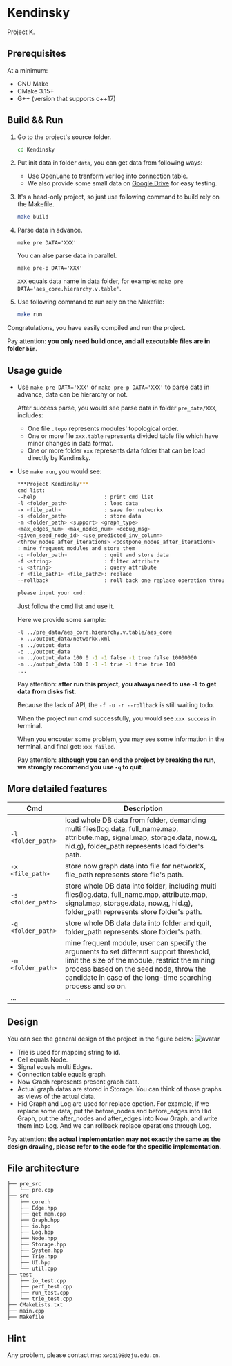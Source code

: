 # Kendinsky
Project K.
## Prerequisites
At a minimum:

- GNU Make
- CMake 3.15+
- G++ (version that supports c++17)

## Build && Run
1. Go to the project's source folder.
    ```bash
    cd Kendinsky
    ```

2. Put init data in folder `data`, you can get data from following ways:
    + Use [OpenLane](https://github.com/The-OpenROAD-Project/OpenLane/tree/master) to tranform verilog into connection table.
    + We also provide some small data on [Google Drive](https://drive.google.com/drive/folders/1C6RBziY6cZXfd3lcZD8gQkuO9iqnonbb?usp=sharing) for easy testing.

3. It's a head-only project, so just use following command to build rely on the Makefile.
    ```bash
    make build
    ```
4. Parse data in advance.
    ```
    make pre DATA='XXX'
    ```
   You can alse parse data in parallel.
    ```
    make pre-p DATA='XXX'
    ```
   `XXX` equals data name in data folder, for example: `make pre DATA='aes_core.hierarchy.v.table'`.

5. Use following command to run rely on the Makefile:
    ```bash
    make run
    ```

Congratulations, you have easily compiled and run the project.

Pay attention: **you only need build once, and all executable files are in folder `bin`**.

## Usage guide
+ Use `make pre DATA='XXX'` or `make pre-p DATA='XXX'` to parse data in advance, data can be hierarchy or not.

  After success parse, you would see parse data in folder `pre_data/XXX`, includes:
    + One file `.topo` represents modules' topological order.
    + One or more file `xxx.table` represents divided table file which have minor changes in data format.
    + One or more folder `xxx` represents data folder that can be load directly by Kendinsky.

+ Use `make run`, you would see:
    ```bash
    ***Project Kendinsky***
    cmd list:
    --help                      : print cmd list
    -l <folder_path>            : load data
    -x <file_path>              : save for networkx
    -s <folder_path>            : store data
    -m <folder_path> <support> <graph_type> 
    <max_edges_num> <max_nodes_num> <debug_msg> 
    <given_seed_node_id> <use_predicted_inv_column> 
    <throw_nodes_after_iterations> <postpone_nodes_after_iterations> 
    : mine frequent modules and store them
    -q <folder_path>            : quit and store data
    -f <string>                 : filter attribute
    -u <string>                 : query attribute
    -r <file_path1> <file_path2>: replace
    --rollback                  : roll back one replace operation through log

    please input your cmd:
    ```
  Just follow the cmd list and use it.

  Here we provide some sample:
    ```bash
    -l ../pre_data/aes_core.hierarchy.v.table/aes_core
    -x ../output_data/networkx.xml
    -s ../output_data
    -q ../output_data
    -m ../output_data 100 0 -1 -1 false -1 true false 10000000
    -m ../output_data 100 0 -1 -1 true -1 true true 100
    ...
    ```
  Pay attention: **after run this project, you always need to use `-l` to get data from disks fist**.

  Because the lack of API, the `-f -u -r --rollback` is still waiting todo.

  When the project run cmd successfully, you would see `xxx success` in terminal.

  When you encouter some problem, you may see some information in the terminal, and final get:
  `xxx failed`.

  Pay attention: **although you can end the project by breaking the run, we strongly recommend you use `-q` to quit**.

## More detailed features
| Cmd | Description |
| ---- | ---- |
|`-l <folder_path>`| load whole DB data from folder, demanding multi files(log.data, full_name.map, attribute.map, signal.map, storage.data, now.g, hid.g), folder_path represents load folder's path.|
|`-x <file_path>`| store now graph data into file for networkX, file_path represents store file's path.|
|`-s <folder_path>`| store whole DB data into folder, including multi files(log.data, full_name.map, attribute.map, signal.map, storage.data, now.g, hid.g), folder_path represents store folder's path. |
|`-q <folder_path>`| store whole DB data data into folder and quit, folder_path represents store folder's path.|
|`-m <folder_path>`| mine frequent module, user can specify the arguments to set different support threshold, limit the size of the module, restrict the mining process based on the seed node, throw the candidate in case of the long-time searching process and so on.|
|...|...|
## Design
You can see the general design of the project in the figure below:
![avatar](./pic/design.jpg)

- Trie is used for mapping string to id.
- Cell equals Node.
- Signal equals multi Edges.
- Connection table equals graph.
- Now Graph represents present graph data.
- Actual graph datas are stored in Storage. You can think of those graphs as views of the actual data.
- Hid Graph and Log are used for replace opetion. For example, if we replace some data, put the before_nodes and before_edges into Hid Graph, put the after_nodes and after_edges into Now Graph, and write them into Log. And we can rollback replace operations through Log.

Pay attention: **the actual implementation may not exactly the same as the design drawing, please refer to the code for the specific implementation**.
## File architecture
```
├── pre_src
│   └── pre.cpp
├── src
│   ├── core.h
│   ├── Edge.hpp
│   ├── get_mem.cpp
│   ├── Graph.hpp
│   ├── io.hpp
│   ├── Log.hpp
│   ├── Node.hpp
│   ├── Storage.hpp
│   ├── System.hpp
│   ├── Trie.hpp
│   ├── UI.hpp
│   └── util.cpp
├── test
│   ├── io_test.cpp
│   ├── perf_test.cpp
│   ├── run_test.cpp
│   └── trie_test.cpp
├── CMakeLists.txt
├── main.cpp
├── Makefile
```
## Hint
Any problem, please contact me: `xwcai98@zju.edu.cn`.